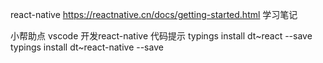react-native  https://reactnative.cn/docs/getting-started.html 学习笔记

小帮助点
vscode 开发react-native 代码提示
	typings  install  dt~react  --save  
	typings  install  dt~react-native  --save